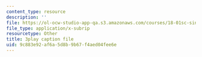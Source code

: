 ```yaml
---
content_type: resource
description: ''
file: https://ol-ocw-studio-app-qa.s3.amazonaws.com/courses/18-01sc-single-variable-calculus-fall-2010/9c883e92af6a5d8b9b67f4aed04fee6e_9v25gg2qJYE.vtt
file_type: application/x-subrip
resourcetype: Other
title: 3play caption file
uid: 9c883e92-af6a-5d8b-9b67-f4aed04fee6e
---
```

